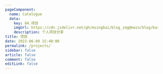 ```yaml
---
pageComponent:
  name: Catalogue
  data:
    key: 04.项目
    imgUrl: https://cdn.jsdelivr.net/gh/msingbai/blog_img@main/blog/basic/app.png
    description: 个人项目分享
title: 项目
date: 2022-06-09 15:40:00
permalink: /projects/
sidebar: false
article: false
comment: false
editLink: false
---
```

